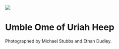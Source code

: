 <a href="https://juncture-digital.org"><img src="https://gitcdn.link/repo/jstor-labs/juncture/main/images/ve-button.png"></a>

<param ve-config header="header" main="now-and-then">

<param ve-compare url="https://stor.artstor.org/stor/f06aabec-8d86-408d-9c32-d7e566c997d9" label="Umble Ome of Uriah Heep (2021)" attribution="Nat Lowden and Sara Gelencer">
<param ve-compare url="https://stor.artstor.org/stor/50de5935-5ff6-40b7-b69e-0b28db0e7604" label="Umble Ome of Uriah Heep (Date Unknown)">

# Umble Ome of Uriah Heep

Photographed by Michael Stubbs and Ethan Dudley.

